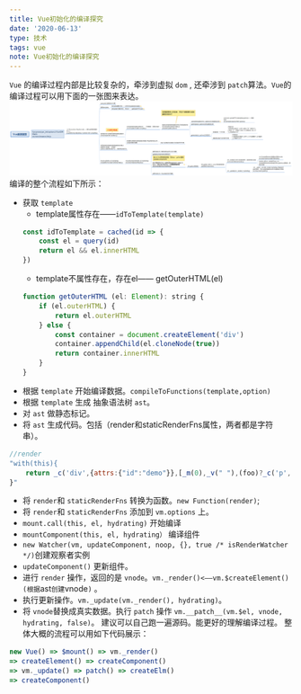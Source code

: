 ```yaml
---
title: Vue初始化的编译探究
date: '2020-06-13'
type: 技术
tags: vue
note: Vue初始化的编译探究
---
```


`Vue` 的编译过程内部是比较复杂的，牵涉到虚拟 `dom` , 还牵涉到 `patch`算法。`Vue`的编译过程可以用下面的一张图来表达。
<img src="../../images/vue/Vue编译原理.png" alt="暂无图片">
编译的整个流程如下所示：
+ 获取 `template`
    + template属性存在——`idToTemplate(template)`
    ```js
    const idToTemplate = cached(id => {
        const el = query(id)
        return el && el.innerHTML
    })
    ```
    + template不属性存在，存在el—— getOuterHTML(el)
    ```js
    function getOuterHTML (el: Element): string {
        if (el.outerHTML) {
            return el.outerHTML
        } else {
            const container = document.createElement('div')
            container.appendChild(el.cloneNode(true))
            return container.innerHTML
        }
    }
    ```
+ 根据 `template` 开始编译数据。`compileToFunctions(template,option)`
+ 根据 `template` 生成 抽象语法树 `ast`。
+ 对 `ast` 做静态标记。
+ 将 `ast` 生成代码。包括（render和staticRenderFns属性，两者都是字符串）。
```js
//render
"with(this){
    return _c('div',{attrs:{"id":"demo"}},[_m(0),_v(" "),(foo)?_c('p',[_v(_s(foo))]):_e(),_v(" "),_c('comp')],1)
}"
```
+ 将 `render`和 `staticRenderFns` 转换为函数。`new Function(render)`;
+ 将 `render`和 `staticRenderFns` 添加到 `vm.options` 上。
+ `mount.call(this, el, hydrating)` 开始编译
+ `mountComponent(this, el, hydrating）` 编译组件
+ `new Watcher(vm, updateComponent, noop, {}, true /* isRenderWatcher */)`创建观察者实例
+ `updateComponent()` 更新组件。
+  进行 `render` 操作，返回的是 `vnode`。`vm._render()<——vm.$createElement()(根据`ast` 创建 `vnode`)` 。
+  执行更新操作。`vm._update(vm._render(), hydrating)`。
+ 将 `vnode`替换成真实数据。执行 `patch` 操作  `vm.__patch__(vm.$el, vnode, hydrating, false)`。
建议可以自己跑一遍源码。能更好的理解编译过程。
整体大概的流程可以用如下代码展示：
```js
new Vue() => $mount() => vm._render()
=> createElement() => createComponent()
=> vm._update() => patch() => createElm()
=> createComponent()
```